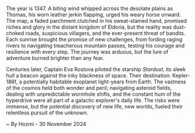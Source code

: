 
The year is 1347.  A biting wind whipped across the desolate plains as Thomas, his worn leather jerkin flapping, urged his weary horse onward.  The map, a faded parchment clutched in his sweat-stained hand, promised riches and glory in the distant kingdom of Eldoria, but the reality was dust-choked roads, suspicious villagers, and the ever-present threat of bandits.  Each sunrise brought the promise of new challenges, from fording raging rivers to navigating treacherous mountain passes, testing his courage and resilience with every step.  The journey was arduous, but the lure of adventure burned brighter than any fear.

Centuries later, Captain Eva Rostova piloted the starship *Stardust*, its sleek hull a beacon against the inky blackness of space.  Their destination: Kepler-186f, a potentially habitable exoplanet light-years from Earth.  The vastness of the cosmos held both wonder and peril; navigating asteroid fields, dealing with unpredictable wormhole shifts, and the constant hum of the hyperdrive were all part of a galactic explorer's daily life.  The risks were immense, but the potential discovery of new life, new worlds, fueled their relentless pursuit of the unknown.

~ By Hozmi - 30 November 2024
